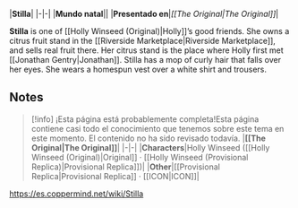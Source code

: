 |**Stilla**|
|-|-|
|**Mundo natal**||
|**Presentado en**|*[[The Original\|The Original]]*|

**Stilla** is one of [[Holly Winseed (Original)\|Holly]]’s good friends. She owns a citrus fruit stand in the [[Riverside Marketplace\|Riverside Marketplace]], and sells real fruit there. Her citrus stand is the place where Holly first met [[Jonathan Gentry\|Jonathan]]. Stilla has a mop of curly hair that falls over her eyes. She wears a homespun vest over a white shirt and trousers. 

## Notes

> [!info] ¡Esta página está probablemente completa!Esta página contiene casi todo el conocimiento que tenemos sobre este tema en este momento.
El contenido no ha sido revisado todavía.
|**[[The Original\|The Original]]**|
|-|-|
|**Characters**|Holly Winseed ([[Holly Winseed (Original)\|Original]] · [[Holly Winseed (Provisional Replica)\|Provisional Replica]])|
|**Other**|[[Provisional Replica\|Provisional Replica]] · [[ICON\|ICON]]|



https://es.coppermind.net/wiki/Stilla